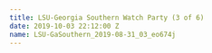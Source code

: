 ```yaml
---
title: LSU-Georgia Southern Watch Party (3 of 6)
date: 2019-10-03 22:12:00 Z
name: LSU-GaSouthern_2019-08-31_03_eo674j
---
```


